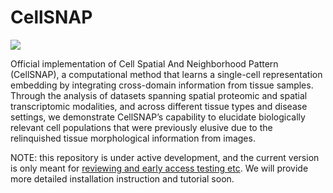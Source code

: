# CellSNAP

<img src="https://github.com/sggao/CellSNAP/blob/main/media/figure1_v4.png">

Official implementation of Cell Spatial And Neighborhood Pattern (CellSNAP), a computational method that learns a single-cell representation embedding by integrating cross-domain information from tissue samples.
Through the analysis of datasets spanning spatial proteomic and spatial transcriptomic modalities, and across different tissue types and disease settings, we demonstrate CellSNAP’s capability to elucidate biologically relevant cell populations that were previously elusive due to the relinquished tissue morphological information from images.

NOTE: this repository is under active development, and the current version is only meant for <ins>reviewing and early access testing etc</ins>. We will provide more detailed installation instruction and tutorial soon.
